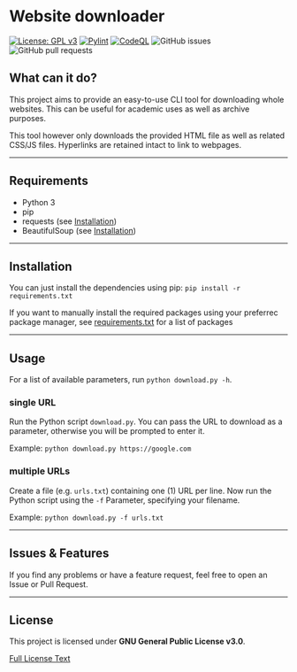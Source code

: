 # Website downloader
[![License: GPL v3](https://img.shields.io/badge/License-GPLv3-blue.svg)](https://www.gnu.org/licenses/gpl-3.0)
[![Pylint](https://github.com/BlackFisch/website-grabber/actions/workflows/pylint.yml/badge.svg)](https://github.com/BlackFisch/website-grabber/actions/workflows/pylint.yml)
[![CodeQL](https://github.com/BlackFisch/website-grabber/actions/workflows/codeql-analysis.yml/badge.svg)](https://github.com/BlackFisch/website-grabber/actions/workflows/codeql-analysis.yml)
![GitHub issues](https://img.shields.io/github/issues-raw/BlackFisch/website-grabber)
![GitHub pull requests](https://img.shields.io/github/issues-pr/Blackfisch/website-grabber)

## What can it do?
This project aims to provide an easy-to-use CLI tool for downloading whole websites. This can be useful for academic uses as well as archive purposes.

This tool however only downloads the provided HTML file as well as related CSS/JS files. Hyperlinks are retained intact to link to webpages.

---

## Requirements
* Python 3
* pip
* requests (see [Installation](#Installation))
* BeautifulSoup (see [Installation](#Installation))

---

## Installation
You can just install the dependencies using pip: `pip install -r requirements.txt`

If you want to manually install the required packages using your preferrec package manager, see [requirements.txt](requirements.txt) for a list of packages

---

## Usage
For a list of available parameters, run `python download.py -h`.

### single URL
Run the Python script `download.py`. You can pass the URL to download as a parameter, otherwise you will be prompted to enter it.

Example: `python download.py https://google.com`


### multiple URLs
Create a file (e.g. `urls.txt`) containing one (1) URL per line. Now run the Python script using the `-f` Parameter, specifying your filename.

Example: `python download.py -f urls.txt`

---

## Issues & Features
If you find any problems or have a feature request, feel free to open an Issue or Pull Request.

---

## License
This project is licensed under **GNU General Public License v3.0**.

[Full License Text](LICENSE.md)

